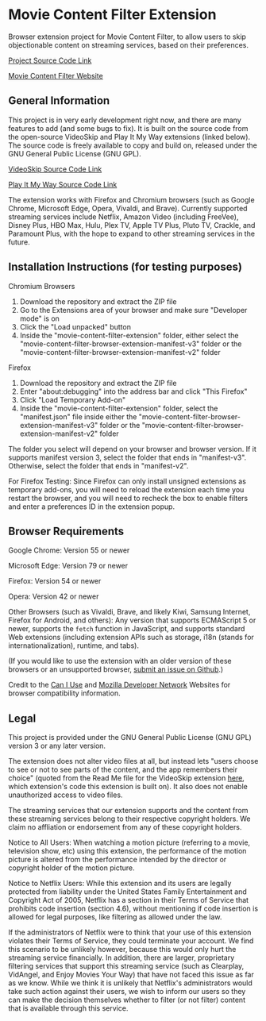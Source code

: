 # Movie Content Filter Extension
Browser extension project for Movie Content Filter, to allow users to skip objectionable content on streaming services, based on their preferences.

[Project Source Code Link](https://github.com/jacob-willden/movie-content-filter-extension/)

[Movie Content Filter Website](https://www.moviecontentfilter.com/)

## General Information
This project is in very early development right now, and there are many features to add (and some bugs to fix). It is built on the source code from the open-source VideoSkip and Play It My Way extensions (linked below). The source code is freely available to copy and build on, released under the GNU General Public License (GNU GPL).

[VideoSkip Source Code Link](https://github.com/fruiz500/VideoSkip-extension/)

[Play It My Way Source Code Link](https://github.com/rdp/sensible-cinema/)

The extension works with Firefox and Chromium browsers (such as Google Chrome, Microsoft Edge, Opera, Vivaldi, and Brave). Currently supported streaming services include Netflix, Amazon Video (including FreeVee), Disney Plus, HBO Max, Hulu, Plex TV, Apple TV Plus, Pluto TV, Crackle, and Paramount Plus, with the hope to expand to other streaming services in the future.

## Installation Instructions (for testing purposes)

Chromium Browsers

1. Download the repository and extract the ZIP file
2. Go to the Extensions area of your browser and make sure "Developer mode" is on
3. Click the "Load unpacked" button
4. Inside the "movie-content-filter-extension" folder, either select the "movie-content-filter-browser-extension-manifest-v3" folder or the "movie-content-filter-browser-extension-manifest-v2" folder

Firefox

1. Download the repository and extract the ZIP file
2. Enter "about:debugging" into the address bar and click "This Firefox"
3. Click "Load Temporary Add-on"
4. Inside the "movie-content-filter-extension" folder, select the "manifest.json" file inside either the "movie-content-filter-browser-extension-manifest-v3" folder or the "movie-content-filter-browser-extension-manifest-v2" folder

The folder you select will depend on your browser and browser version. If it supports manifest version 3, select the folder that ends in "manifest-v3". Otherwise, select the folder that ends in "manifest-v2".

For Firefox Testing: Since Firefox can only install unsigned extensions as temporary add-ons, you will need to reload the extension each time you restart the browser, and you will need to recheck the box to enable filters and enter a preferences ID in the extension popup.

## Browser Requirements

Google Chrome: Version 55 or newer

Microsoft Edge: Version 79 or newer

Firefox: Version 54 or newer

Opera: Version 42 or newer

Other Browsers (such as Vivaldi, Brave, and likely Kiwi, Samsung Internet, Firefox for Android, and others): Any version that supports ECMAScript 5 or newer, supports the `fetch` function in JavaScript, and supports standard Web extensions (including extension APIs such as storage, i18n (stands for internationalization), runtime, and tabs).

(If you would like to use the extension with an older version of these browsers or an unsupported browser, [submit an issue on Github](https://github.com/jacob-willden/movie-content-filter-extension/issues).)

Credit to the [Can I Use](https://caniuse.com/) and [Mozilla Developer Network](https://developer.mozilla.org/) Websites for browser compatibility information.

## Legal

This project is provided under the GNU General Public License (GNU GPL) version 3 or any later version.

The extension does not alter video files at all, but instead lets "users choose to see or not to see parts of the content, and the app remembers their choice" (quoted from the Read Me file for the VideoSkip extension [here](https://github.com/fruiz500/VideoSkip-extension/blob/master/README.md), which extension's code this extension is built on). It also does not enable unauthorized access to video files.

The streaming services that our extension supports and the content from these streaming services belong to their respective copyright holders. We claim no affliation or endorsement from any of these copyright holders.

Notice to All Users: When watching a motion picture (referring to a movie, television show, etc) using this extension, the performance of the motion picture is altered from the performance intended by the director or copyright holder of the motion picture.

Notice to Netflix Users: While this extension and its users are legally protected from liability under the United States Family Entertainment and Copyright Act of 2005, Netflix has a section in their Terms of Service that prohibits code insertion (section 4.6), without mentioning if code insertion is allowed for legal purposes, like filtering as allowed under the law. 

If the administrators of Netflix were to think that your use of this extension violates their Terms of Service, they could terminate your account. We find this scenario to be unlikely however, because this would only hurt the streaming service financially. In addition, there are larger, proprietary filtering services that support this streaming service (such as Clearplay, VidAngel, and Enjoy Movies Your Way) that have not faced this issue as far as we know. While we think it is unlikely that Netflix's administrators would take such action against their users, we wish to inform our users so they can make the decision themselves whether to filter (or not filter) content that is available through this service.
